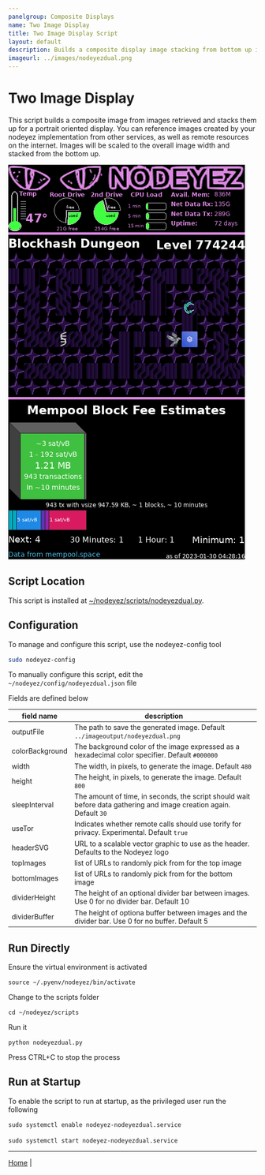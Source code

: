 ```yaml
---
panelgroup: Composite Displays
name: Two Image Display
title: Two Image Display Script
layout: default
description: Builds a composite display image stacking from bottom up intended for a portrait oriented display.  Use with 5" DSI screen mounted to a Cryptocloaks Triton case.  Or use with HDMI output to a TV for conference halls and exhibit booths.
imageurl: ../images/nodeyezdual.png
---
```


# Two Image Display

This script builds a composite image from images retrieved and stacks them up
for a portrait oriented display.  You can reference images created by your
nodeyez implementation from other services, as well as remote resources on the
internet.  Images will be scaled to the overall image width and stacked from
the bottom up.

![sample dual image display](../images/nodeyezdual.png)

## Script Location

This script is installed at
[~/nodeyez/scripts/nodeyezdual.py](../scripts/nodeyezdual.py).

## Configuration

To manage and configure this script, use the nodeyez-config tool

```sh
sudo nodeyez-config
```

To manually configure this script, edit the `~/nodeyez/config/nodeyezdual.json` file

Fields are defined below

| field name | description |
| --- | --- |
| outputFile | The path to save the generated image. Default `../imageoutput/nodeyezdual.png` |
| colorBackground | The background color of the image expressed as a hexadecimal color specifier. Default `#000000` |
| width | The width, in pixels, to generate the image. Default `480` |
| height | The height, in pixels, to generate the image. Default `800` |
| sleepInterval | The amount of time, in seconds, the script should wait before data gathering and image creation again. Default `30` |
| useTor | Indicates whether remote calls should use torify for privacy. Experimental. Default `true` |
| headerSVG | URL to a scalable vector graphic to use as the header. Defaults to the Nodeyez logo |
| topImages | list of URLs to randomly pick from for the top image |
| bottomImages | list of URLs to randomly pick from for the bottom image |
| dividerHeight | The height of an optional divider bar between images. Use 0 for no divider bar. Default 10 |
| dividerBuffer | The height of optiona buffer between images and the divider bar. Use 0 for no buffer. Default 5 |

## Run Directly

Ensure the virtual environment is activated
```shell
source ~/.pyenv/nodeyez/bin/activate
```

Change to the scripts folder
```shell
cd ~/nodeyez/scripts
```

Run it
```shell
python nodeyezdual.py
```

Press CTRL+C to stop the process

## Run at Startup

To enable the script to run at startup, as the privileged user run the following

```shell
sudo systemctl enable nodeyez-nodeyezdual.service

sudo systemctl start nodeyez-nodeyezdual.service
```

---

[Home](../) | 